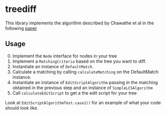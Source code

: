 # treediff

This library implements the algorithm described by Chawathe et al in the following [paper](http://citeseerx.ist.psu.edu/viewdoc/download?doi=10.1.1.574.7411&rep=rep1&type=pdf)

## Usage

0. Implement the `Node` interface for nodes in your tree
1. Implement a `MatchingCriteria` based on the tree you want to diff.
2. Instantiate an instance of `DefaultMatch`.
3. Calculate a matching by calling `calculateMatching` on the DefaultMatch instance.
4. Instantiate an instance of `EditScriptAlgorithm` passing in the matching obtained in the previous step and an instance of `SimpleLCSAlgorithm`
5. Call `calculateEditScript` to get a the edit script for your tree

Look at `EditScriptAlgorithmTest.case1()` for an example of what your code should look like. 